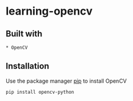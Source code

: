# learning-opencv

## Built with

	* OpenCV

## Installation

Use the package manager [pip](https://pip.pypa.io/en/stable/) to install OpenCV

```bash
pip install opencv-python
```


